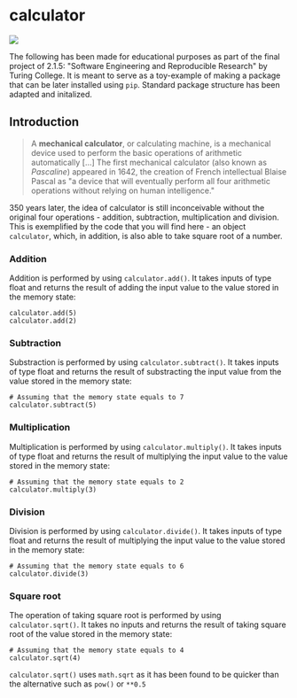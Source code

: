 # calculator
![](https://img.shields.io/badge/python-v3.7-informational?style=flat&logo=<LOGO_NAME>&logoColor=white&color=blue)

The following has been made for educational purposes as part of the final project of 2.1.5: "Software Engineering and Reproducible Research" by Turing College. It is meant to serve as a toy-example of making a package that can be later installed using `pip`. Standard package structure has been adapted and initalized.  

## Introduction
> A **mechanical calculator**, or calculating machine, is a mechanical device used to perform the basic operations of arithmetic automatically [...] 
> The first mechanical calculator (also known as *Pascaline*) appeared in 1642, the creation of French intellectual Blaise Pascal as "a device that will eventually perform all four arithmetic operations without relying on human intelligence."
 
350 years later, the idea of calculator is still inconceivable without the original four operations - addition, subtraction, multiplication and division. This is exemplified by the code that you will find here - an object `calculator`, which, in addition, is also able to take square root of a number.

### Addition
Addition is performed by using `calculator.add()`. It takes inputs of type float and returns the result of adding the input value to the value stored in the memory state:
```
calculator.add(5)
calculator.add(2)
```

### Subtraction
Substraction is performed by using `calculator.subtract()`. It takes inputs of type float and returns the result of substracting the input value from the value stored in the memory state:
```
# Assuming that the memory state equals to 7
calculator.subtract(5)
```

### Multiplication
Multiplication is performed by using `calculator.multiply()`. It takes inputs of type float and returns the result of multiplying the input value to the value stored in the memory state:
```
# Assuming that the memory state equals to 2
calculator.multiply(3)
```

### Division
Division is performed by using `calculator.divide()`. It takes inputs of type float and returns the result of multiplying the input value to the value stored in the memory state:
```
# Assuming that the memory state equals to 6
calculator.divide(3)
```

### Square root
The operation of taking square root is performed by using `calculator.sqrt()`. It takes no inputs and returns the result of taking square root of the value stored in the memory state:
```
# Assuming that the memory state equals to 4
calculator.sqrt(4)
```
`calculator.sqrt()` uses `math.sqrt` as it has been found to be quicker than the alternative such as `pow()` or `**0.5`
